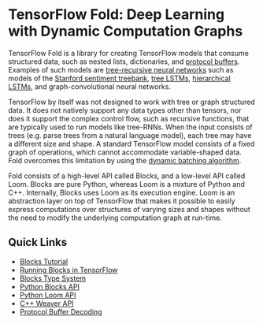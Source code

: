 # TensorFlow Fold: Deep Learning with Dynamic Computation Graphs

TensorFlow Fold is a library for creating TensorFlow models that consume
structured data, such as nested lists, dictionaries,
and
[protocol buffers](https://developers.google.com/protocol-buffers/). Examples of
such models
are
[tree-recursive neural networks](https://en.wikipedia.org/wiki/Recursive_neural_network)
such as models of the
[Stanford sentiment treebank](http://nlp.stanford.edu/sentiment/index.html),
[tree LSTMs](https://arxiv.org/pdf/1503.00075.pdf),
[hierarchical LSTMs](https://arxiv.org/pdf/1506.01057v2.pdf), and
graph-convolutional neural networks.

TensorFlow by itself was not designed to work with tree or graph structured
data.  It does not natively support any data types other than tensors, nor does
it support the complex control flow, such as recursive functions, that are
typically used to run models like tree-RNNs.  When the input consists of trees
(e.g. parse trees from a natural language model), each tree may have a different
size and shape.  A standard TensorFlow model consists of a fixed graph of
operations, which cannot accommodate variable-shaped data.  Fold overcomes this
limitation by using
the [dynamic batching algorithm](https://openreview.net/pdf?id=ryrGawqex).

Fold consists of a high-level API called Blocks, and a low-level API called
Loom. Blocks are pure Python, whereas Loom is a mixture of Python and
C++. Internally, Blocks uses Loom as its execution engine. Loom is an
abstraction layer on top of TensorFlow that makes it possible to easily express
computations over structures of varying sizes and shapes without the need to
modify the underlying computation graph at run-time.

## Quick Links

* [Blocks Tutorial](blocks.md)
* [Running Blocks in TensorFlow](running.md)
* [Blocks Type System](types.md)
* [Python Blocks API](py/td.md)
* [Python Loom API](py/loom.md)
* [C++ Weaver API](cc/index.md)
* [Protocol Buffer Decoding](proto.md)
